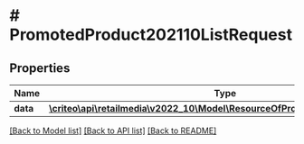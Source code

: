 # # PromotedProduct202110ListRequest

## Properties

Name | Type | Description | Notes
------------ | ------------- | ------------- | -------------
**data** | [**\criteo\api\retailmedia\v2022_10\Model\ResourceOfPromotedProduct202110[]**](ResourceOfPromotedProduct202110.md) |  | [optional]

[[Back to Model list]](../../README.md#models) [[Back to API list]](../../README.md#endpoints) [[Back to README]](../../README.md)
